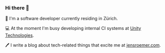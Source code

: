 ### Hi there 👋

📍 I'm a software developer currently residing in Zürich.

💻 At the moment I'm busy developing internal CI systems at [Unity Technologies](https://unity.com/). 

🖊️ I write a blog about tech-related things that excite me at [jensroemer.com](https://www.jensroemer.com).
